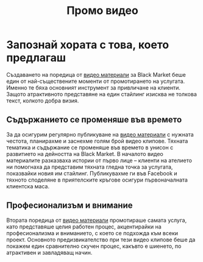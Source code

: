 ﻿---
layout: post
order: 6
rel: /about/blackmarket/multimedia
service: /services/multimedia
project: /portfolio/blackmarket
header: compact
display: subject postcard
title: Промо видео
description: За да осигурим регулярно публикуване на видео материали с нужната честота, планирахме и заснехме голям брой видео клипове.
summary: Създаването на поредица от видео материали беше един от най-съществените моменти от промотирането на услугата. Именно те бяха основния инструмент за привличане на клиенти. Защото атрактивното представяне на един стайлинг изисква не толкова текст, колкото добра визия.
image: /business/blackmarket/multimedia.jpg
ref:
  - image: /portfolio/blackmarket/suit.jpg
    title: Костюм по поръчка
    url: http://www.youtube.com/watch?v=5T0I6Hy5i6g
  - image: /portfolio/blackmarket/jeans.jpg
    title: Дънките, задължителната дреха в гардероба 
    url: http://www.youtube.com/watch?v=vwqRpnwEG1Y
  - image: /portfolio/blackmarket/skin.jpg
    title: Втора кожа
    url: http://www.youtube.com/watch?v=2c9KUbYjHPU
  - image: /portfolio/blackmarket/two.jpg
    title: Един различен стил
    url: http://www.youtube.com/watch?v=2Hg8WXxQky8
  - image: /portfolio/blackmarket/alice.jpg
    title: В страната на чудесата
    url: http://www.youtube.com/watch?v=Kujh3T1evRc
  - image: /portfolio/blackmarket/night.jpg
    title: Шик в лятна нощ 
    url: http://www.youtube.com/watch?v=lNVBuYHu6iI
  - image: /portfolio/blackmarket/mix.jpg
    title: Официално и ежедневно облекло
    url: http://www.youtube.com/watch?v=Zhx1NAPoiww
  - image: /portfolio/blackmarket/sport.jpg
    title: В Black Market идваш като един и излизаш друг
    url: http://www.youtube.com/watch?v=fq9CKYP5YGw
  - image: /portfolio/blackmarket/dress.jpg
    title: Ако търсиш различна визия
    url: http://www.youtube.com/watch?v=nYB1bCCFjTM
  - image: /portfolio/blackmarket/good.jpg
    title: Желанието да изглеждаш добре
    url: http://www.youtube.com/watch?v=cgAfyJZJPlE
  - image: /portfolio/blackmarket/shaker.jpg
    title: Защо Shaker Maker избра Black Market
    url: http://www.youtube.com/watch?v=G5iGdlW0Fn8
---
# Запознай хората с това, което предлагаш
Създаването на поредица от [видео материали](https://www.youtube.com/watch?v=5T0I6Hy5i6g) за Black Market беше един от най-съществените моменти от промотирането на услугата. Именно те бяха основният инструмент за привличане на клиенти. Защото атрактивното представяне на един стайлинг изисква не толкова текст, колкото добра визия.

## Съдържанието се променяше във времето
За да осигурим регулярно публикуване на [видео материали](https://www.youtube.com/watch?v=lNVBuYHu6iI) с нужната честота, планирахме и заснехме голям брой видео клипове. Тяхната тематика и съдържание се променяше във времето в унисон с развитието на дейността на Black Market. В началото видео материалите разказваха истории от първо лице – клиенти на ателието ни помогнаха да представим тяхната гледна точка за услугата, показвайки новия им стайлинг. Публикувахме ги във Facebook и тяхното споделяне в приятелските кръгове осигури първоначалната клиентска маса. 

## Професионализъм и внимание
Втората поредица от [видео материали](https://www.youtube.com/watch?v=2Hg8WXxQky8) промотираше самата услуга, като представяше целия работен процес, акцентирайки на професионализма и вниманието, с което се подхожда към всеки проект. Основното предизвикателство при тези видео клипове беше да покажем един сравнително скучен процес, какъвто е шиенето, по атрактивен и завладяващ начин.